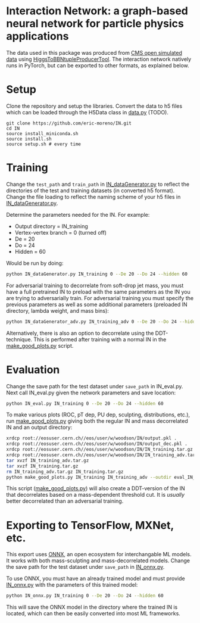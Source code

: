 Interaction Network: a graph-based neural network for particle physics applications
======================================================================================

The data used in this package was produced from [CMS open simulated data](http://doi.org/10.7483/OPENDATA.CMS.JGJX.MS7Q) using [HiggsToBBNtupleProducerTool](https://github.com/cms-opendata-analyses/HiggsToBBNtupleProducerTool). The interaction network natively runs in PyTorch, but can be exported to other formats, as explained below.

Setup
======================================================================================
Clone the repository and setup the libraries. Convert the data to h5 files which can be loaded through the H5Data class in [data.py](data.py) (TODO).

```
git clone https://github.com/eric-moreno/IN.git
cd IN
source install_miniconda.sh
source install.sh
source setup.sh # every time
```

Training
======================================================================================

Change the `test_path` and `train_path` in [IN_dataGenerator.py](IN_dataGenerator.py) to reflect the directories of the test and training datasets (in converted h5 format). Change the file loading to reflect the naming scheme of your h5 files in [IN_dataGenerator.py](IN_dataGenerator.py).

Determine the parameters needed for the IN. For example: 

  - Output directory = IN_training
  - Vertex-vertex branch = 0 (turned off)
  - De = 20 
  - Do = 24
  - Hidden = 60

Would be run by doing:

```bash
python IN_dataGenerator.py IN_training 0 --De 20 --Do 24 --hidden 60 
```

For adversarial training to decorrelate from soft-drop jet mass, you must have a full pretrained IN to preload with the same parameters
as the IN you are trying to adversarially train. For adversarial training you must specify the previous parameters as well as some 
additional parameters (preloaded IN directory, lambda weight, and mass bins): 

```bash
python IN_dataGenerator_adv.py IN_training_adv 0 --De 20 --Do 24 --hidden 60 --preload IN_training --lambda 10 --nbins 40  
```

Alternatively, there is also an option to decorrelate using the DDT-technique. This is performed after training with a normal IN in the [make_good_plots.py](make_good_plots.py) script. 

Evaluation 
=====================================================================================

Change the save path for the test dataset under `save_path` in IN_eval.py. Next call IN_eval.py given the network parameters and save 
location: 

```bash
python IN_eval.py IN_training 0 --De 20 --Do 24 --hidden 60 
```

To make various plots (ROC, pT dep, PU dep, sculpting, distributions, etc.), run [make_good_plots.py](make_good_plots.py) giving both the regular IN and mass decorrelated IN and an output directory: 

```bash
xrdcp root://eosuser.cern.ch//eos/user/w/woodson/IN/output.pkl .
xrdcp root://eosuser.cern.ch//eos/user/w/woodson/IN/output_dec.pkl .
xrdcp root://eosuser.cern.ch//eos/user/w/woodson/IN/IN_training.tar.gz .
xrdcp root://eosuser.cern.ch//eos/user/w/woodson/IN/IN_training_adv.tar.gz .
tar xvzf IN_training_adv.tar.gz 
tar xvzf IN_training.tar.gz 
rm IN_training_adv.tar.gz IN_training.tar.gz
python make_good_plots.py IN_training IN_training_adv --outdir eval_IN_training 
```
This script ([make_good_plots.py](make_good_plots.py)) will also create a DDT-version of the IN that decorrelates based on a mass-dependent threshold cut. It is *usually* better decorrelated than an adversarial training. 

Exporting to TensorFlow, MXNet, etc.
====================================================================================
This export uses [ONNX](https://github.com/onnx/onnx), an open ecosystem for interchangable ML models. It works with both mass-sculpting and mass-decorrelated models. Change the save path for the test dataset under `save_path` in [IN_onnx.py](IN_onnx.py).

To use ONNX, you must have an already trained model and must provide [IN_onnx.py](IN_onnx.py) with the parameters of this trained model: 

```bash
python IN_onnx.py IN_training 0 --De 20 --Do 24 --hidden 60 
```

This will save the ONNX model in the directory where the trained IN is located, which can then be easily converted into most ML frameworks. 

